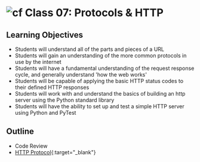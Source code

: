 # ![cf](http://i.imgur.com/7v5ASc8.png) Class 07: Protocols & HTTP

## Learning Objectives

- Students will understand all of the parts and pieces of a URL
- Students will gain an understanding of the more common protocols in use by the internet
- Students will have a fundamental understanding of the request response cycle, and generally understand 'how the web works'
- Students will be capable of applying the basic HTTP status codes to their defined HTTP responses
- Students will work with and understand the basics of building an http server using the Python standard library
- Students will have the ability to set up and test a simple HTTP server using Python and PyTest

## Outline

- Code Review
- [HTTP Protocol]{:target="_blank"}

<!-- links -->
[HTTP Protocol]: ./notes/http.md
